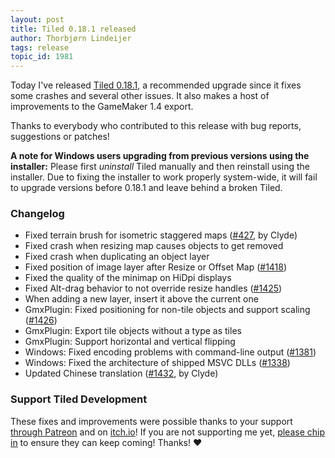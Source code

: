 ```yaml
---
layout: post
title: Tiled 0.18.1 released
author: Thorbjørn Lindeijer
tags: release
topic_id: 1981
---
```


Today I've released [Tiled 0.18.1](https://thorbjorn.itch.io/tiled), a recommended upgrade since it fixes some crashes and several other issues. It also makes a host of improvements to the GameMaker 1.4 export.

Thanks to everybody who contributed to this release with bug reports, suggestions or patches!

**A note for Windows users upgrading from previous versions using the installer:** Please first _uninstall_ Tiled manually and then reinstall using the installer. Due to fixing the installer to work properly system-wide, it will fail to upgrade versions before 0.18.1 and leave behind a broken Tiled.

### Changelog

* Fixed terrain brush for isometric staggered maps ([#427](https://github.com/bjorn/tiled/issues/427), by Clyde)
* Fixed crash when resizing map causes objects to get removed
* Fixed crash when duplicating an object layer
* Fixed position of image layer after Resize or Offset Map ([#1418](https://github.com/bjorn/tiled/issues/1418))
* Fixed the quality of the minimap on HiDpi displays
* Fixed Alt-drag behavior to not override resize handles ([#1425](https://github.com/bjorn/tiled/issues/1425))
* When adding a new layer, insert it above the current one
* GmxPlugin: Fixed positioning for non-tile objects and support scaling ([#1426](https://github.com/bjorn/tiled/issues/1426))
* GmxPlugin: Export tile objects without a type as tiles
* GmxPlugin: Support horizontal and vertical flipping
* Windows: Fixed encoding problems with command-line output ([#1381](https://github.com/bjorn/tiled/issues/1381))
* Windows: Fixed the architecture of shipped MSVC DLLs ([#1338](https://github.com/bjorn/tiled/issues/1338))
* Updated Chinese translation ([#1432](https://github.com/bjorn/tiled/pull/1432), by Clyde)

### Support Tiled Development

These fixes and improvements were possible thanks to your support [through Patreon](https://www.patreon.com/bjorn) and on [itch.io](https://thorbjorn.itch.io/tiled)! If you are not supporting me yet, [please chip in](https://www.patreon.com/bePatron?u=90066) to ensure they can keep coming! Thanks! :heart:
